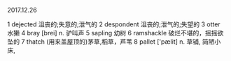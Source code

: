

2017.12.26

1   dejected       沮丧的;失意的;泄气的
2   despondent     沮丧的;泄气的;失望的
3   otter          水獭
4   bray           [brei] n.  驴叫声
5   sapling        幼树
6   ramshackle	   破烂不堪的，摇摇欲坠的
7   thatch	       (用来盖屋顶的)茅草,稻草，芦苇
8   pallet         ['pælit] n.  草铺, 简陋小床, 
